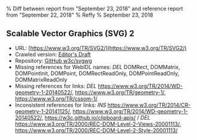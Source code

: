 % Diff between report from "September 23, 2018" and reference report from "September 22, 2018"
% Reffy
% September 23, 2018

## Scalable Vector Graphics (SVG) 2

- URL: [https://www.w3.org/TR/SVG2/](https://www.w3.org/TR/SVG2/)
- Crawled version: [Editor's Draft](https://svgwg.org/svg2-draft/)
- Repository: [GitHub w3c/svgwg](https://github.com/w3c/svgwg)
- Missing references for WebIDL names: *DEL* DOMRect, DOMMatrix, DOMPointInit, DOMPoint, DOMRectReadOnly, DOMPointReadOnly, DOMMatrixReadOnly
- Missing references for links: *DEL* https://www.w3.org/TR/2014/WD-geometry-1-20140522/, https://www.w3.org/TR/geometry-1/, https://www.w3.org/TR/cssom-1/
- Inconsistent references for links: *INS* https://www.w3.org/TR/2014/CR-geometry-1-20141125/, https://www.w3.org/TR/2014/WD-geometry-1-20140522/, https://w3c.github.io/clipboard-apis/ / *DEL* https://www.w3.org/TR/2000/REC-DOM-Level-2-Views-20001113/, https://www.w3.org/TR/2000/REC-DOM-Level-2-Style-20001113/


